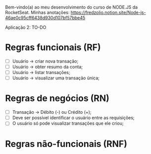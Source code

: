 Bem-vindo(a) ao meu desenvolvimento do curso de NODE.JS da RocketSeat.
Minhas anotações: <https://fredzolio.notion.site/Node-js-46ae0c95cff6438d930d107bf57bbe45>

Aplicação 2: TO-DO

# Regras funcionais (RF)

- [ ] Usuário → criar nova transação;
- [ ] Usuário → obter resumo da conta;
- [ ] Usuário → listar transações;
- [ ] Usuário → visualizar uma transação única;

# Regras de negócios (RN)

- [ ] Transação → Débito (-) ou Crédito (+);
- [ ] Deve ser possível identificar o usuário entre as requisições;
- [ ] O usuário só pode visualizar transações que ele criou;

# Regras não-funcionais (RNF)